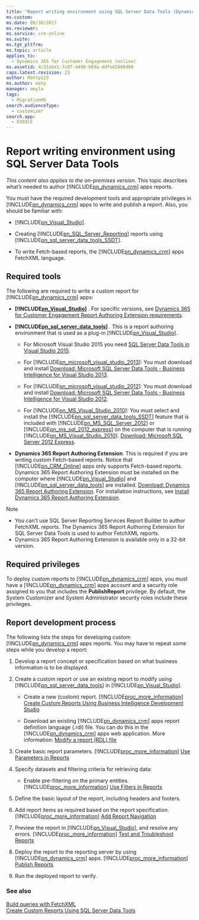 ```yaml
---
title: "Report writing environment using SQL Server Data Tools (Dynamics 365 for Customer Engagement) | MicrosoftDocs"
ms.custom: 
ms.date: 09/30/2017
ms.reviewer: 
ms.service: crm-online
ms.suite: 
ms.tgt_pltfrm: 
ms.topic: article
applies_to: 
  - Dynamics 365 for Customer Engagement (online)
ms.assetid: 4c31abe1-7c07-4498-b69a-ddfed2686d08
caps.latest.revision: 23
author: Mattp123
ms.author: matp
manager: amyla
tags: 
  - MigrationHO
search.audienceType: 
  - customizer
search.app: 
  - D365CE
---
```

# Report writing environment using SQL Server Data Tools
*This content also applies to the on-premises version.*
This topic describes what’s needed to author [!INCLUDE[pn_dynamics_crm](../includes/pn-dynamics-crm.md)] apps reports.  
  
 You must have the required development tools and appropriate privileges in [!INCLUDE[pn_dynamics_crm](../includes/pn-dynamics-crm.md)] apps to write and publish a report. Also, you should be familiar with:  
  
- [!INCLUDE[pn_Visual_Studio](../includes/pn-visual-studio.md)].  
  
- Creating [!INCLUDE[pn_SQL_Server_Reporting](../includes/pn-sql-server-reporting.md)] reports using [!INCLUDE[pn_sql_server_data_tools_SSDT](../includes/pn-sql-server-data-tools-ssdt.md)].  
  
- To write Fetch-based reports, the [!INCLUDE[pn_dynamics_crm](../includes/pn-dynamics-crm.md)] apps FetchXML language. <!-- [!INCLUDE[proc_more_information](../includes/proc-more-information.md)] [Build queries with FetchXML](../developer/build-queries-fetchxml.md)  -->
  
## Required tools  
 The following are required to write a custom report for [!INCLUDE[pn_dynamics_crm](../includes/pn-dynamics-crm.md)] apps:  
  
- **[!INCLUDE[pn_Visual_Studio](../includes/pn-visual-studio.md)]** . For specific versions, see [Dynamics 365 for Customer Engagement Report Authoring Extension requirements](../deploy/microsoft-dynamics-365-reporting-requirements.md#dynamics-365-for-customer-engagement-report-authoring-extension-requirements).  
  
- **[!INCLUDE[pn_sql_server_data_tools](../includes/pn-sql-server-data-tools.md)]** . This is a report authoring environment that is used as a plug-in [!INCLUDE[pn_Visual_Studio](../includes/pn-visual-studio.md)].  
  
  - For Microsoft Visual Studio 2015 you need [SQL Server Data Tools in Visual Studio 2015](https://msdn.microsoft.com/mt186501.aspx).
  
  - For [!INCLUDE[pn_microsoft_visual_studio_2013](../includes/pn-microsoft-visual-studio-2013.md)]: You must download and install [Download: Microsoft SQL Server Data Tools - Business Intelligence for Visual Studio 2013](https://www.microsoft.com/en-us/download/details.aspx?id=42313). 
  
  - For [!INCLUDE[pn_microsoft_visual_studio_2012](../includes/pn-microsoft-visual-studio-2012.md)]: You must download and install [Download: Microsoft SQL Server Data Tools - Business Intelligence for Visual Studio 2012](http://www.microsoft.com/download/details.aspx?id=36843).  
  
  - For [!INCLUDE[pn_MS_Visual_Studio_2010](../includes/pn-ms-visual-studio-2010.md)]: You must select and install the [!INCLUDE[pn_sql_server_data_tools_SSDT](../includes/pn-sql-server-data-tools-ssdt.md)] feature that is included with [!INCLUDE[pn_MS_SQL_Server_2012](../includes/pn-ms-sql-server-2012.md)] or [!INCLUDE[pn_ms_sql_2012_express](../includes/pn-ms-sql-2012-express.md)] on the computer that is running [!INCLUDE[pn_MS_Visual_Studio_2010](../includes/pn-ms-visual-studio-2010.md)]. [Download: Microsoft SQL Server 2012 Express](http://www.microsoft.com/download/details.aspx?id=29062). 
  
- **Dynamics 365 Report Authoring Extension**. This is required if you are writing custom Fetch-based reports. Notice that [!INCLUDE[pn_CRM_Online](../includes/pn-crm-online.md)] apps only supports Fetch-based reports. Dynamics 365 Report Authoring Extension must be installed on the computer where [!INCLUDE[pn_Visual_Studio](../includes/pn-visual-studio.md)] and [!INCLUDE[pn_sql_server_data_tools](../includes/pn-sql-server-data-tools.md)] are installed. [Download: Dynamics 365 Report Authoring Extension](https://www.microsoft.com/en-us/download/details.aspx?id=56973). For installation instructions, see [Install Dynamics 365 Report Authoring Extension](https://technet.microsoft.com/library/hh699675.aspx).  
  

> [!NOTE]
> - You can’t use SQL Server Reporting Services Report Builder to author FetchXML reports. The Dynamics 365 Report Authoring Extension for SQL Server Data Tools is used to author FetchXML reports.
> - Dynamics 365 Report Authoring Extension is available only in a 32-bit version.  
  
## Required privileges  
 To deploy custom reports to [!INCLUDE[pn_dynamics_crm](../includes/pn-dynamics-crm.md)] apps, you must have a [!INCLUDE[pn_dynamics_crm](../includes/pn-dynamics-crm.md)] apps account and a security role assigned to you that includes the **PublishReport** privilege. By default, the System Customizer and System Administrator security roles include these privileges.  
  
## Report development process  
 The following lists the steps for developing custom [!INCLUDE[pn_dynamics_crm](../includes/pn-dynamics-crm.md)] apps reports. You may have to repeat some steps while you develop a report:  
  
1. Develop a report concept or specification based on what business information is to be displayed.  
  
2. Create a custom report or use an existing report to modify using [!INCLUDE[pn_sql_server_data_tools](../includes/pn-sql-server-data-tools.md)] in [!INCLUDE[pn_Visual_Studio](../includes/pn-visual-studio.md)].  
  
   - Create a new (custom) report. [!INCLUDE[proc_more_information](../includes/proc-more-information.md)] [Create Custom Reports Using Business Intelligence Development Studio](../analytics/create-a-new-report-using-sql-server-data-tools.md)  
  
   - Download an existing [!INCLUDE[pn_dynamics_crm](../includes/pn-dynamics-crm.md)] apps report definition language (.rdl) file. You can do this in the [!INCLUDE[pn_dynamics_crm](../includes/pn-dynamics-crm.md)] apps web application. More information: [Modify a report (RDL) file](https://technet.microsoft.com/library/dn531075.aspx#bkmk_ModifyRDL)  
  
3. Create basic report parameters. [!INCLUDE[proc_more_information](../includes/proc-more-information.md)] [Use Parameters in Reports](../analytics/use-parameters-in-reports.md)  
  
4. Specify datasets and filtering criteria for retrieving data:  
  
   - Enable pre-filtering on the primary entities. [!INCLUDE[proc_more_information](../includes/proc-more-information.md)] [Use Filters in Reports](../analytics/improve-report-performance-by-using-filters.md)  
  
5. Define the basic layout of the report, including headers and footers.  
  
6. Add report items as required based on the report specification. [!INCLUDE[proc_more_information](../includes/proc-more-information.md)] [Add Report Navigation](../analytics/add-report-navigation.md)  
  
7. Preview the report in [!INCLUDE[pn_Visual_Studio](../includes/pn-visual-studio.md)], and resolve any errors. [!INCLUDE[proc_more_information](../includes/proc-more-information.md)] [Test and Troubleshoot Reports](../analytics/test-and-troubleshoot-reports.md)  
  
8. Deploy the report to the reporting server by using [!INCLUDE[pn_dynamics_crm](../includes/pn-dynamics-crm.md)] apps. [!INCLUDE[proc_more_information](../includes/proc-more-information.md)] [Publish Reports](../analytics/publish-reports.md)  
  
9. Run the deployed report to verify.  
  
### See also  
<!-- TODO: Fix reference to TechNet. Where is this topic now?
 [Use SQL and Filtered Views to Retrieve Data for Reports](https://technet.microsoft.com/library/dn531161.aspx)  -->
 [Build queries with FetchXML](../developer/org-service/build-queries-fetchxml.md) <br/>
 [Create Custom Reports Using SQL Server Data Tools](../analytics/create-a-new-report-using-sql-server-data-tools.md)   
 

 
